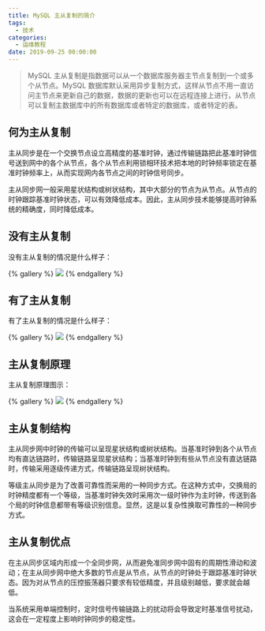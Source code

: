 ```yaml
---
title: MySQL 主从复制的简介
tags:
  - 技术
categories:
  - 运维教程
date: 2019-09-25 00:00:00
---
```


> MySQL 主从复制是指数据可以从一个数据库服务器主节点复制到一个或多个从节点。MySQL 数据库默认采用异步复制方式，这样从节点不用一直访问主节点来更新自己的数据，数据的更新也可以在远程连接上进行，从节点可以复制主数据库中的所有数据库或者特定的数据库，或者特定的表。

<!-- more -->

## 何为主从复制

主从同步是在一个交换节点设立高精度的基准时钟，通过传输链路把此基准时钟信号送到网中的各个从节点，各个从节点利用锁相环技术把本地的时钟频率锁定在基准时钟频率上，从而实现网内各节点之间的时钟信号同步。

主从同步网一般采用星状结构或树状结构，其中大部分的节点为从节点。从节点的时钟跟踪基准时钟状态，可以有效降低成本。因此，主从同步技术能够提高时钟系统的精确度，同时降低成本。

## 没有主从复制

没有主从复制的情况是什么样子：

{% gallery %}
![](https://cdn.dusays.com/2019/09/78-1.jpg)
{% endgallery %}

## 有了主从复制

有了主从复制的情况是什么样子：

{% gallery %}
![](https://cdn.dusays.com/2019/09/78-2.jpg)
{% endgallery %}

## 主从复制原理

主从复制原理图示：

{% gallery %}
![](https://cdn.dusays.com/2019/09/78-3.jpg)
{% endgallery %}

## 主从复制结构

主从同步网中时钟的传输可以呈现星状结构或树状结构。当基准时钟到各个从节点均有直达链路时，传输链路呈现星状结构；当基准时钟到有些从节点没有直达链路时，传输采用逐级传递方式，传输链路呈现树状结构。

等级主从同步是为了改善可靠性而采用的一种同步方式。在这种方式中，交换局的时钟精度都有一个等级，当基准时钟失效时采用次一级时钟作为主时钟，传送到各个局的时钟信息都带有等级识别信息。显然，这是以复杂性换取可靠性的一种同步方式。

## 主从复制优点

在主从同步区域内形成一个全同步网，从而避免准同步网中固有的周期性滑动和波动；在主从同步网中绝大多数的节点是从节点，从节点的时钟处于跟踪基准时钟状态。因为对从节点的压控振荡器只要求有较低精度，并且级别越低，要求就会越低。

当系统采用单端控制时，定时信号传输链路上的扰动将会导致定时基准信号扰动，这会在一定程度上影响时钟同步的稳定性。